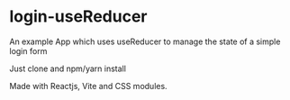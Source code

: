 # login-useReducer
An example App which uses useReducer to manage the state of a simple login form

Just clone and npm/yarn install

Made with Reactjs, Vite and CSS modules.
